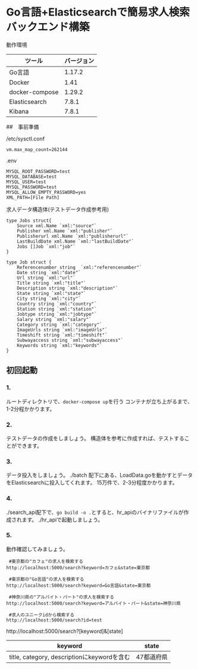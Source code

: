 # Go言語+Elasticsearchで簡易求人検索バックエンド構築

動作環境

|ツール|バージョン|
| --- | --- |
| Go言語 | 1.17.2 |
| Docker | 1.41 |
| docker-compose | 1.29.2  |
| Elasticsearch | 7.8.1 |
| Kibana | 7.8.1 |



##　事前準備 

/etc/sysctl.conf

```
vm.max_map_count=262144
```

.env

```
MYSQL_ROOT_PASSWORD=test
MYSQL_DATABASE=test
MYSQL_USER=test
MYSQL_PASSWORD=test
MYSQL_ALLOW_EMPTY_PASSWORD=yes
XML_PATH=[File Path]
```

求人データ構造体(テストデータ作成参考用)
```
type Jobs struct{
	Source xml.Name `xml:"source"`
	Publisher xml.Name `xml:"publisher"`
	Publisherurl xml.Name `xml:"publisherurl"`
	LastBuildDate xml.Name `xml:"lastBuildDate"`
	Jobs []Job `xml:"job"`
}

type Job struct {
	Referencenumber string  `xml:"referencenumber"`
	Date string `xml:"date"`
	Url string `xml:"url"`
	Title string `xml:"title"`
	Description string `xml:"description"`
	State string `xml:"state"`
	City string `xml:"city"`
	Country string `xml:"country"`
	Station string `xml:"station"`
	Jobtype string `xml:"jobtype"`
	Salary string `xml:"salary"`
	Category string `xml:"category"`
	ImageUrls string `xml:"imageUrls"`
	Timeshift string `xml:"timeshift"`
	Subwayaccess string `xml:"subwayaccess"`
	Keywords string `xml:"keywords"`
}
```

## 初回起動

### 1.

ルートディレクトリで、`docker-compose up`を行う
コンテナが立ち上がるまで、1-2分程かかります。

### 2.

テストデータの作成をしましょう。
構造体を参考に作成すれば、テストすることができます。

### 3.

データ投入をしましょう。
./batch 配下にある、LoadData.goを動かすとデータをElasticsearchに投入してくれます。
15万件で、2-3分程度かかります。

### 4.
./search_api配下で、`go build -o .`とすると、hr_apiのバイナリファイルが作成されます。
./hr_apiで起動しましょう。

### 5.

動作確認してみましょう。

```
 #東京都の"カフェ"の求人を検索する
http://localhost:5000/search?keyword=カフェ&state=東京都

 #東京都の"Go言語"の求人を検索する
http://localhost:5000/search?keyword=Go言語&state=東京都

 #神奈川県の"アルバイト・パート"の求人を検索する
http://localhost:5000/search?keyword=アルバイト・パート&state=神奈川県

 #求人のユニークidから検索する
http://localhost:5000/search?id=test
```

http://localhost:5000/search?[keyword]&[state]

|keyword|state|
|---|---|
|title, category, descriptionにkeywordを含む|47都道府県|
